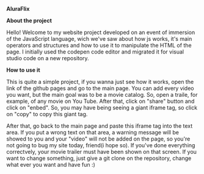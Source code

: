 **AluraFlix**

**About the project**

Hello! Welcome to my website project developed on an event of immersion of the JavaScript language, wich we've saw about how js works, it's main operators and structures and how to use it to manipulate the HTML of the page. I initially used the codepen code editor and migrated it for visual studio code on a new repository.

**How to use it**

This is quite a simple project, if you wanna just see how it works, open the link of the github pages and go to the main page. You can add every video you want, but the main goal was to be a movie catalog. So, open a traile, for example, of any movie on You Tube. After that, click on "share" button and click on "enbed". So, you may have being seeing a giant iframe tag, so click on "copy" to copy this giant tag.

 After that, go back to the main page and paste this iframe tag into the text area. If you put a wrong text on that area, a warning message will be showed to you and your "video" will not be added on the page, so you're not going to bug my site today, friend(i hope so). If you've done everything correctvely, your movie trailer must have been shown on that screen. If you want to change something, just give a git clone on the repository, change what ever you want and have fun :)
